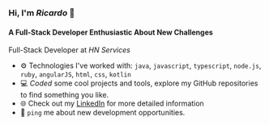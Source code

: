 ### Hi, I'm *Ricardo* 👋

#### A Full-Stack Developer Enthusiastic About New Challenges

Full-Stack Developer at *HN Services*

- ⚙️ Technologies I've worked with: `java`, `javascript`, `typescript`, `node.js`, `ruby`, `angularJS`, `html`, `css`, `kotlin`
- 💻 *Coded* some cool projects and tools, explore my GitHub repositories to find something you like.
- 🌐 Check out my [LinkedIn](https://www.linkedin.com/in/ricardo5oliveira/) for more detailed information
- 💬 `ping` me about new development opportunities.
